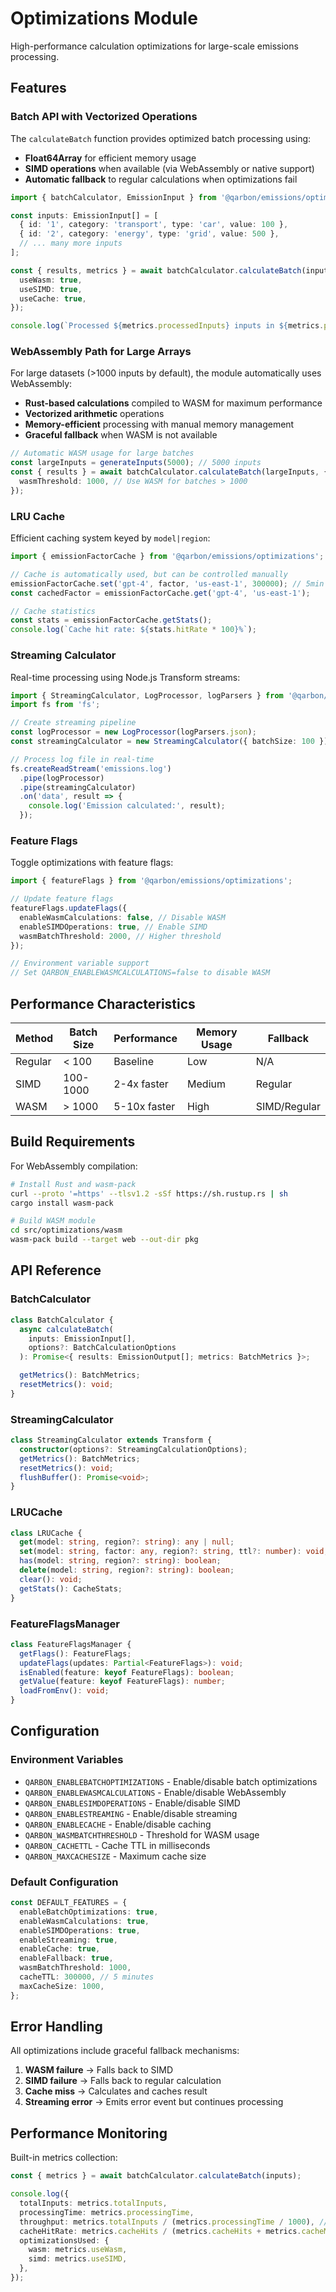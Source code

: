 # Optimizations Module

High-performance calculation optimizations for large-scale emissions processing.

## Features

### Batch API with Vectorized Operations

The `calculateBatch` function provides optimized batch processing using:

- **Float64Array** for efficient memory usage
- **SIMD operations** when available (via WebAssembly or native support)
- **Automatic fallback** to regular calculations when optimizations fail

```typescript
import { batchCalculator, EmissionInput } from '@qarbon/emissions/optimizations';

const inputs: EmissionInput[] = [
  { id: '1', category: 'transport', type: 'car', value: 100 },
  { id: '2', category: 'energy', type: 'grid', value: 500 },
  // ... many more inputs
];

const { results, metrics } = await batchCalculator.calculateBatch(inputs, {
  useWasm: true,
  useSIMD: true,
  useCache: true,
});

console.log(`Processed ${metrics.processedInputs} inputs in ${metrics.processingTime}ms`);
```

### WebAssembly Path for Large Arrays

For large datasets (>1000 inputs by default), the module automatically uses WebAssembly:

- **Rust-based calculations** compiled to WASM for maximum performance
- **Vectorized arithmetic** operations
- **Memory-efficient** processing with manual memory management
- **Graceful fallback** when WASM is not available

```typescript
// Automatic WASM usage for large batches
const largeInputs = generateInputs(5000); // 5000 inputs
const { results } = await batchCalculator.calculateBatch(largeInputs, {
  wasmThreshold: 1000, // Use WASM for batches > 1000
});
```

### LRU Cache

Efficient caching system keyed by `model|region`:

```typescript
import { emissionFactorCache } from '@qarbon/emissions/optimizations';

// Cache is automatically used, but can be controlled manually
emissionFactorCache.set('gpt-4', factor, 'us-east-1', 300000); // 5min TTL
const cachedFactor = emissionFactorCache.get('gpt-4', 'us-east-1');

// Cache statistics
const stats = emissionFactorCache.getStats();
console.log(`Cache hit rate: ${stats.hitRate * 100}%`);
```

### Streaming Calculator

Real-time processing using Node.js Transform streams:

```typescript
import { StreamingCalculator, LogProcessor, logParsers } from '@qarbon/emissions/optimizations';
import fs from 'fs';

// Create streaming pipeline
const logProcessor = new LogProcessor(logParsers.json);
const streamingCalculator = new StreamingCalculator({ batchSize: 100 });

// Process log file in real-time
fs.createReadStream('emissions.log')
  .pipe(logProcessor)
  .pipe(streamingCalculator)
  .on('data', result => {
    console.log('Emission calculated:', result);
  });
```

### Feature Flags

Toggle optimizations with feature flags:

```typescript
import { featureFlags } from '@qarbon/emissions/optimizations';

// Update feature flags
featureFlags.updateFlags({
  enableWasmCalculations: false, // Disable WASM
  enableSIMDOperations: true, // Enable SIMD
  wasmBatchThreshold: 2000, // Higher threshold
});

// Environment variable support
// Set QARBON_ENABLEWASMCALCULATIONS=false to disable WASM
```

## Performance Characteristics

| Method  | Batch Size | Performance  | Memory Usage | Fallback     |
| ------- | ---------- | ------------ | ------------ | ------------ |
| Regular | < 100      | Baseline     | Low          | N/A          |
| SIMD    | 100-1000   | 2-4x faster  | Medium       | Regular      |
| WASM    | > 1000     | 5-10x faster | High         | SIMD/Regular |

## Build Requirements

For WebAssembly compilation:

```bash
# Install Rust and wasm-pack
curl --proto '=https' --tlsv1.2 -sSf https://sh.rustup.rs | sh
cargo install wasm-pack

# Build WASM module
cd src/optimizations/wasm
wasm-pack build --target web --out-dir pkg
```

## API Reference

### BatchCalculator

```typescript
class BatchCalculator {
  async calculateBatch(
    inputs: EmissionInput[],
    options?: BatchCalculationOptions
  ): Promise<{ results: EmissionOutput[]; metrics: BatchMetrics }>;

  getMetrics(): BatchMetrics;
  resetMetrics(): void;
}
```

### StreamingCalculator

```typescript
class StreamingCalculator extends Transform {
  constructor(options?: StreamingCalculationOptions);
  getMetrics(): BatchMetrics;
  resetMetrics(): void;
  flushBuffer(): Promise<void>;
}
```

### LRUCache

```typescript
class LRUCache {
  get(model: string, region?: string): any | null;
  set(model: string, factor: any, region?: string, ttl?: number): void;
  has(model: string, region?: string): boolean;
  delete(model: string, region?: string): boolean;
  clear(): void;
  getStats(): CacheStats;
}
```

### FeatureFlagsManager

```typescript
class FeatureFlagsManager {
  getFlags(): FeatureFlags;
  updateFlags(updates: Partial<FeatureFlags>): void;
  isEnabled(feature: keyof FeatureFlags): boolean;
  getValue(feature: keyof FeatureFlags): number;
  loadFromEnv(): void;
}
```

## Configuration

### Environment Variables

- `QARBON_ENABLEBATCHOPTIMIZATIONS` - Enable/disable batch optimizations
- `QARBON_ENABLEWASMCALCULATIONS` - Enable/disable WebAssembly
- `QARBON_ENABLESIMDOPERATIONS` - Enable/disable SIMD
- `QARBON_ENABLESTREAMING` - Enable/disable streaming
- `QARBON_ENABLECACHE` - Enable/disable caching
- `QARBON_WASMBATCHTHRESHOLD` - Threshold for WASM usage
- `QARBON_CACHETTL` - Cache TTL in milliseconds
- `QARBON_MAXCACHESIZE` - Maximum cache size

### Default Configuration

```typescript
const DEFAULT_FEATURES = {
  enableBatchOptimizations: true,
  enableWasmCalculations: true,
  enableSIMDOperations: true,
  enableStreaming: true,
  enableCache: true,
  enableFallback: true,
  wasmBatchThreshold: 1000,
  cacheTTL: 300000, // 5 minutes
  maxCacheSize: 1000,
};
```

## Error Handling

All optimizations include graceful fallback mechanisms:

1. **WASM failure** → Falls back to SIMD
2. **SIMD failure** → Falls back to regular calculation
3. **Cache miss** → Calculates and caches result
4. **Streaming error** → Emits error event but continues processing

## Performance Monitoring

Built-in metrics collection:

```typescript
const { metrics } = await batchCalculator.calculateBatch(inputs);

console.log({
  totalInputs: metrics.totalInputs,
  processingTime: metrics.processingTime,
  throughput: metrics.totalInputs / (metrics.processingTime / 1000), // inputs/sec
  cacheHitRate: metrics.cacheHits / (metrics.cacheHits + metrics.cacheMisses),
  optimizationsUsed: {
    wasm: metrics.useWasm,
    simd: metrics.useSIMD,
  },
});
```
